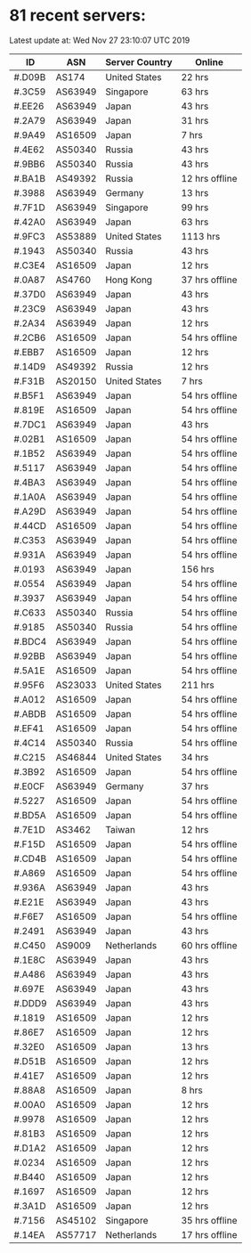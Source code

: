 # 81 recent servers:

Latest update at: Wed Nov 27 23:10:07 UTC 2019

| ID | ASN | Server Country | Online |
| -- | --- | -------------- | ------ |
| #.D09B | AS174 | United States | 22 hrs |
| #.3C59 | AS63949 | Singapore | 63 hrs |
| #.EE26 | AS63949 | Japan | 43 hrs |
| #.2A79 | AS63949 | Japan | 31 hrs |
| #.9A49 | AS16509 | Japan | 7 hrs |
| #.4E62 | AS50340 | Russia | 43 hrs |
| #.9BB6 | AS50340 | Russia | 43 hrs |
| #.BA1B | AS49392 | Russia | 12 hrs offline |
| #.3988 | AS63949 | Germany | 13 hrs |
| #.7F1D | AS63949 | Singapore | 99 hrs |
| #.42A0 | AS63949 | Japan | 63 hrs |
| #.9FC3 | AS53889 | United States | 1113 hrs |
| #.1943 | AS50340 | Russia | 43 hrs |
| #.C3E4 | AS16509 | Japan | 12 hrs |
| #.0A87 | AS4760 | Hong Kong | 37 hrs offline |
| #.37D0 | AS63949 | Japan | 43 hrs |
| #.23C9 | AS63949 | Japan | 43 hrs |
| #.2A34 | AS63949 | Japan | 12 hrs |
| #.2CB6 | AS16509 | Japan | 54 hrs offline |
| #.EBB7 | AS16509 | Japan | 12 hrs |
| #.14D9 | AS49392 | Russia | 12 hrs |
| #.F31B | AS20150 | United States | 7 hrs |
| #.B5F1 | AS63949 | Japan | 54 hrs offline |
| #.819E | AS16509 | Japan | 54 hrs offline |
| #.7DC1 | AS63949 | Japan | 43 hrs |
| #.02B1 | AS16509 | Japan | 54 hrs offline |
| #.1B52 | AS63949 | Japan | 54 hrs offline |
| #.5117 | AS63949 | Japan | 54 hrs offline |
| #.4BA3 | AS63949 | Japan | 54 hrs offline |
| #.1A0A | AS63949 | Japan | 54 hrs offline |
| #.A29D | AS63949 | Japan | 54 hrs offline |
| #.44CD | AS16509 | Japan | 54 hrs offline |
| #.C353 | AS63949 | Japan | 54 hrs offline |
| #.931A | AS63949 | Japan | 54 hrs offline |
| #.0193 | AS63949 | Japan | 156 hrs |
| #.0554 | AS63949 | Japan | 54 hrs offline |
| #.3937 | AS63949 | Japan | 54 hrs offline |
| #.C633 | AS50340 | Russia | 54 hrs offline |
| #.9185 | AS50340 | Russia | 54 hrs offline |
| #.BDC4 | AS63949 | Japan | 54 hrs offline |
| #.92BB | AS63949 | Japan | 54 hrs offline |
| #.5A1E | AS16509 | Japan | 54 hrs offline |
| #.95F6 | AS23033 | United States | 211 hrs |
| #.A012 | AS16509 | Japan | 54 hrs offline |
| #.ABDB | AS16509 | Japan | 54 hrs offline |
| #.EF41 | AS16509 | Japan | 54 hrs offline |
| #.4C14 | AS50340 | Russia | 54 hrs offline |
| #.C215 | AS46844 | United States | 34 hrs |
| #.3B92 | AS16509 | Japan | 54 hrs offline |
| #.E0CF | AS63949 | Germany | 37 hrs |
| #.5227 | AS16509 | Japan | 54 hrs offline |
| #.BD5A | AS16509 | Japan | 54 hrs offline |
| #.7E1D | AS3462 | Taiwan | 12 hrs |
| #.F15D | AS16509 | Japan | 54 hrs offline |
| #.CD4B | AS16509 | Japan | 54 hrs offline |
| #.A869 | AS16509 | Japan | 54 hrs offline |
| #.936A | AS63949 | Japan | 43 hrs |
| #.E21E | AS63949 | Japan | 43 hrs |
| #.F6E7 | AS16509 | Japan | 54 hrs offline |
| #.2491 | AS63949 | Japan | 43 hrs |
| #.C450 | AS9009 | Netherlands | 60 hrs offline |
| #.1E8C | AS63949 | Japan | 43 hrs |
| #.A486 | AS63949 | Japan | 43 hrs |
| #.697E | AS63949 | Japan | 43 hrs |
| #.DDD9 | AS63949 | Japan | 43 hrs |
| #.1819 | AS16509 | Japan | 12 hrs |
| #.86E7 | AS16509 | Japan | 12 hrs |
| #.32E0 | AS16509 | Japan | 13 hrs |
| #.D51B | AS16509 | Japan | 12 hrs |
| #.41E7 | AS16509 | Japan | 12 hrs |
| #.88A8 | AS16509 | Japan | 8 hrs |
| #.00A0 | AS16509 | Japan | 12 hrs |
| #.9978 | AS16509 | Japan | 12 hrs |
| #.81B3 | AS16509 | Japan | 12 hrs |
| #.D1A2 | AS16509 | Japan | 12 hrs |
| #.0234 | AS16509 | Japan | 12 hrs |
| #.B440 | AS16509 | Japan | 12 hrs |
| #.1697 | AS16509 | Japan | 12 hrs |
| #.3A1D | AS16509 | Japan | 12 hrs |
| #.7156 | AS45102 | Singapore | 35 hrs offline |
| #.14EA | AS57717 | Netherlands | 17 hrs offline |

